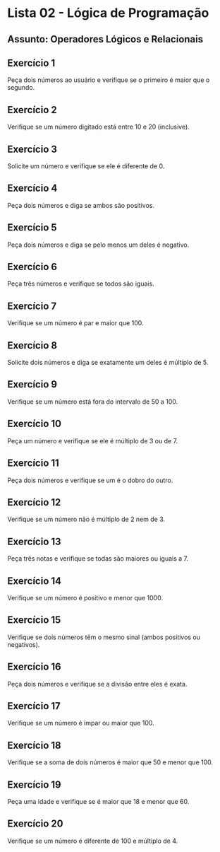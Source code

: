 # Lista 02 - Lógica de Programação
## Assunto: Operadores Lógicos e Relacionais

## Exercício 1
Peça dois números ao usuário e verifique se o primeiro é maior que o segundo.

## Exercício 2
Verifique se um número digitado está entre 10 e 20 (inclusive).

## Exercício 3
Solicite um número e verifique se ele é diferente de 0.

## Exercício 4
Peça dois números e diga se ambos são positivos.

## Exercício 5
Peça dois números e diga se pelo menos um deles é negativo.

## Exercício 6
Peça três números e verifique se todos são iguais.

## Exercício 7
Verifique se um número é par e maior que 100.

## Exercício 8
Solicite dois números e diga se exatamente um deles é múltiplo de 5.

## Exercício 9
Verifique se um número está fora do intervalo de 50 a 100.

## Exercício 10
Peça um número e verifique se ele é múltiplo de 3 ou de 7.

## Exercício 11
Peça dois números e verifique se um é o dobro do outro.

## Exercício 12
Verifique se um número não é múltiplo de 2 nem de 3.

## Exercício 13
Peça três notas e verifique se todas são maiores ou iguais a 7.

## Exercício 14
Verifique se um número é positivo e menor que 1000.

## Exercício 15
Verifique se dois números têm o mesmo sinal (ambos positivos ou negativos).

## Exercício 16
Peça dois números e verifique se a divisão entre eles é exata.

## Exercício 17
Verifique se um número é ímpar ou maior que 100.

## Exercício 18
Verifique se a soma de dois números é maior que 50 e menor que 100.

## Exercício 19
Peça uma idade e verifique se é maior que 18 e menor que 60.

## Exercício 20
Verifique se um número é diferente de 100 e múltiplo de 4.
